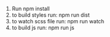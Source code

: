 1. Run npm install
2. to build styles run: npm run dist
3. to watch scss file run: npm run watch
4. to build js run: npm run js